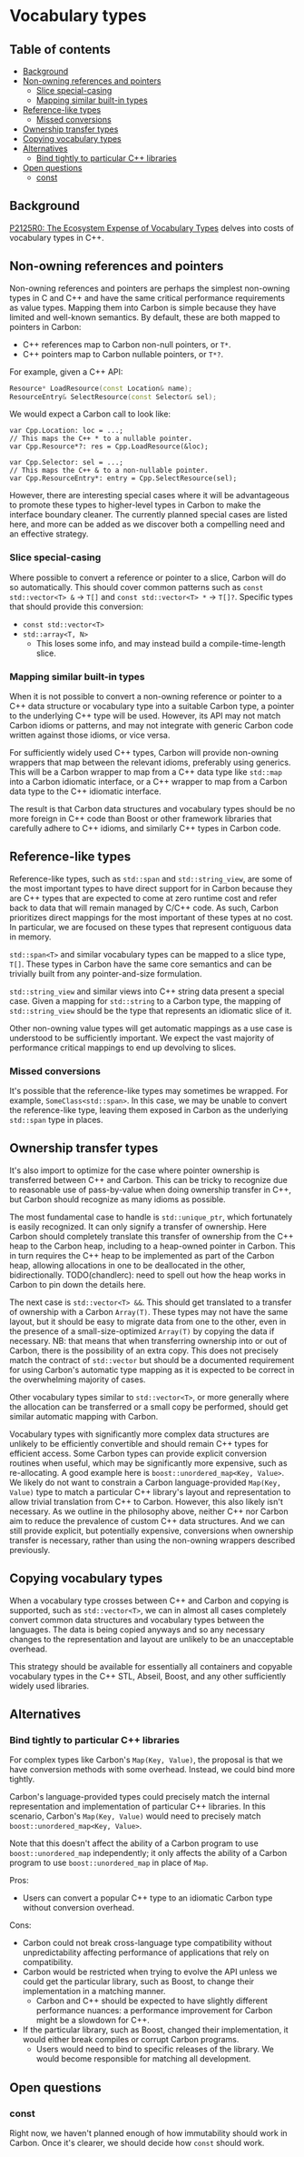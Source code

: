 # Vocabulary types

<!--
Part of the Carbon Language project, under the Apache License v2.0 with LLVM
Exceptions. See /LICENSE for license information.
SPDX-License-Identifier: Apache-2.0 WITH LLVM-exception
-->

## Table of contents

<!-- toc -->

- [Background](#background)
- [Non-owning references and pointers](#non-owning-references-and-pointers)
  - [Slice special-casing](#slice-special-casing)
  - [Mapping similar built-in types](#mapping-similar-built-in-types)
- [Reference-like types](#reference-like-types)
  - [Missed conversions](#missed-conversions)
- [Ownership transfer types](#ownership-transfer-types)
- [Copying vocabulary types](#copying-vocabulary-types)
- [Alternatives](#alternatives)
  - [Bind tightly to particular C++ libraries](#bind-tightly-to-particular-c-libraries)
- [Open questions](#open-questions)
  - [const](#const)

<!-- tocstop -->

## Background

[P2125R0: The Ecosystem Expense of Vocabulary Types](http://open-std.org/JTC1/SC22/WG21/docs/papers/2020/p2125r0.pdf)
delves into costs of vocabulary types in C++.

## Non-owning references and pointers

Non-owning references and pointers are perhaps the simplest non-owning types in
C and C++ and have the same critical performance requirements as value types.
Mapping them into Carbon is simple because they have limited and well-known
semantics. By default, these are both mapped to pointers in Carbon:

- C++ references map to Carbon non-null pointers, or `T*`.
- C++ pointers map to Carbon nullable pointers, or `T*?`.

For example, given a C++ API:

```cc
Resource* LoadResource(const Location& name);
ResourceEntry& SelectResource(const Selector& sel);
```

We would expect a Carbon call to look like:

```carbon
var Cpp.Location: loc = ...;
// This maps the C++ * to a nullable pointer.
var Cpp.Resource*?: res = Cpp.LoadResource(&loc);

var Cpp.Selector: sel = ...;
// This maps the C++ & to a non-nullable pointer.
var Cpp.ResourceEntry*: entry = Cpp.SelectResource(sel);
```

However, there are interesting special cases where it will be advantageous to
promote these types to higher-level types in Carbon to make the interface
boundary cleaner. The currently planned special cases are listed here, and more
can be added as we discover both a compelling need and an effective strategy.

### Slice special-casing

Where possible to convert a reference or pointer to a slice, Carbon will do so
automatically. This should cover common patterns such as
`const std::vector<T> &` -> `T[]` and `const std::vector<T> *` -> `T[]?`.
Specific types that should provide this conversion:

- `const std::vector<T>`
- `std::array<T, N>`
  - This loses some info, and may instead build a compile-time-length slice.

### Mapping similar built-in types

When it is not possible to convert a non-owning reference or pointer to a C++
data structure or vocabulary type into a suitable Carbon type, a pointer to the
underlying C++ type will be used. However, its API may not match Carbon idioms
or patterns, and may not integrate with generic Carbon code written against
those idioms, or vice versa.

For sufficiently widely used C++ types, Carbon will provide non-owning wrappers
that map between the relevant idioms, preferably using generics. This will be a
Carbon wrapper to map from a C++ data type like `std::map` into a Carbon
idiomatic interface, or a C++ wrapper to map from a Carbon data type to the C++
idiomatic interface.

The result is that Carbon data structures and vocabulary types should be no more
foreign in C++ code than Boost or other framework libraries that carefully
adhere to C++ idioms, and similarly C++ types in Carbon code.

## Reference-like types

Reference-like types, such as `std::span` and `std::string_view`, are some of
the most important types to have direct support for in Carbon because they are
C++ types that are expected to come at zero runtime cost and refer back to data
that will remain managed by C/C++ code. As such, Carbon prioritizes direct
mappings for the most important of these types at no cost. In particular, we are
focused on these types that represent contiguous data in memory.

`std::span<T>` and similar vocabulary types can be mapped to a slice type,
`T[]`. These types in Carbon have the same core semantics and can be trivially
built from any pointer-and-size formulation.

`std::string_view` and similar views into C++ string data present a special
case. Given a mapping for `std::string` to a Carbon type, the mapping of `std::string_view`
should be the type that represents an idiomatic slice of it.

Other non-owning value types will get automatic mappings as a use case is
understood to be sufficiently important. We expect the vast majority of
performance critical mappings to end up devolving to slices.

### Missed conversions

It's possible that the reference-like types may sometimes be wrapped. For
example, `SomeClass<std::span>`. In this case, we may be unable to convert the
reference-like type, leaving them exposed in Carbon as the underlying
`std::span` type in places.

## Ownership transfer types

It's also import to optimize for the case where pointer ownership is transferred
between C++ and Carbon. This can be tricky to recognize due to reasonable use of
pass-by-value when doing ownership transfer in C++, but Carbon should recognize
as many idioms as possible.

The most fundamental case to handle is `std::unique_ptr`, which fortunately is
easily recognized. It can only signify a transfer of ownership. Here Carbon
should completely translate this transfer of ownership from the C++ heap to the
Carbon heap, including to a heap-owned pointer in Carbon. This in turn requires
the C++ heap to be implemented as part of the Carbon heap, allowing allocations
in one to be deallocated in the other, bidirectionally. TODO(chandlerc): need to
spell out how the heap works in Carbon to pin down the details here.

The next case is `std::vector<T> &&`. This should get translated to a transfer
of ownership with a Carbon `Array(T)`. These types may not have the same layout,
but it should be easy to migrate data from one to the other, even in the
presence of a small-size-optimized `Array(T)` by copying the data if necessary.
NB: that means that when transferring ownership into or out of Carbon, there is
the possibility of an extra copy. This does not precisely match the contract of
`std::vector` but should be a documented requirement for using Carbon's
automatic type mapping as it is expected to be correct in the overwhelming
majority of cases.

Other vocabulary types similar to `std::vector<T>`, or more generally where the
allocation can be transferred or a small copy be performed, should get similar
automatic mapping with Carbon.

Vocabulary types with significantly more complex data structures are unlikely to
be efficiently convertible and should remain C++ types for efficient access.
Some Carbon types can provide explicit conversion routines when useful, which
may be significantly more expensive, such as re-allocating. A good example here
is `boost::unordered_map<Key, Value>`. We likely do not want to constrain a
Carbon language-provided `Map(Key, Value)` type to match a particular C++
library's layout and representation to allow trivial translation from C++ to
Carbon. However, this also likely isn't necessary. As we outline in the
philosophy above, neither C++ nor Carbon aim to reduce the prevalence of custom
C++ data structures. And we can still provide explicit, but potentially
expensive, conversions when ownership transfer is necessary, rather than using
the non-owning wrappers described previously.

## Copying vocabulary types

When a vocabulary type crosses between C++ and Carbon and copying is supported,
such as `std::vector<T>`, we can in almost all cases completely convert common
data structures and vocabulary types between the languages. The data is being
copied anyways and so any necessary changes to the representation and layout are
unlikely to be an unacceptable overhead.

This strategy should be available for essentially all containers and copyable
vocabulary types in the C++ STL, Abseil, Boost, and any other sufficiently
widely used libraries.

## Alternatives

### Bind tightly to particular C++ libraries

For complex types like Carbon's `Map(Key, Value)`, the proposal is that we have
conversion methods with some overhead. Instead, we could bind more tightly.

Carbon's language-provided types could precisely match the internal
representation and implementation of particular C++ libraries. In this scenario,
Carbon's `Map(Key, Value)` would need to precisely match
`boost::unordered_map<Key, Value>`.

Note that this doesn't affect the ability of a Carbon program to use
`boost::unordered_map` independently; it only affects the ability of a Carbon
program to use `boost::unordered_map` in place of `Map`.

Pros:

- Users can convert a popular C++ type to an idiomatic Carbon type without
  conversion overhead.

Cons:

- Carbon could not break cross-language type compatibility without
  unpredictability affecting performance of applications that rely on
  compatibility.
- Carbon would be restricted when trying to evolve the API unless we could get
  the particular library, such as Boost, to change their implementation in a
  matching manner.
  - Carbon and C++ should be expected to have slightly different performance
    nuances: a performance improvement for Carbon might be a slowdown for C++.
- If the particular library, such as Boost, changed their implementation, it
  would either break compiles or corrupt Carbon programs.
  - Users would need to bind to specific releases of the library. We would
    become responsible for matching all development.

## Open questions

### const

Right now, we haven't planned enough of how immutability should work in Carbon.
Once it's clearer, we should decide how `const` should work.

